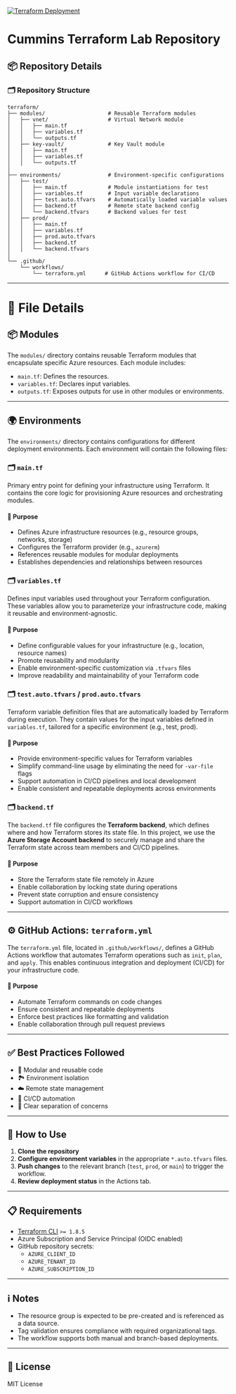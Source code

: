 [![Terraform Deployment](https://github.com/cummins-sandbox/wh701_tflab/actions/workflows/terraform.yml/badge.svg)](https://github.com/cummins-sandbox/wh701_tflab/actions/workflows/terraform.yml)

# Cummins Terraform Lab Repository

## 📦 Repository Details

### 🗂️ Repository Structure

```plaintext
terraform/
├── modules/                    # Reusable Terraform modules
│   ├── vnet/                   # Virtual Network module
│   │   ├── main.tf
│   │   ├── variables.tf
│   │   └── outputs.tf
│   ├── key-vault/              # Key Vault module
│   │   ├── main.tf
│   │   ├── variables.tf
│   │   └── outputs.tf
│
├── environments/               # Environment-specific configurations
│   ├── test/
│   │   ├── main.tf             # Module instantiations for test
│   │   ├── variables.tf        # Input variable declarations
│   │   ├── test.auto.tfvars    # Automatically loaded variable values
│   │   ├── backend.tf          # Remote state backend config
│   │   └── backend.tfvars      # Backend values for test
│   ├── prod/
│   │   ├── main.tf
│   │   ├── variables.tf
│   │   ├── prod.auto.tfvars
│   │   ├── backend.tf
│   │   └── backend.tfvars
│
└── .github/
    └── workflows/
        └── terraform.yml      # GitHub Actions workflow for CI/CD
```

---

# 📁 File Details

## 📦 Modules

The `modules/` directory contains reusable Terraform modules that encapsulate specific Azure resources. Each module includes:

- `main.tf`: Defines the resources.
- `variables.tf`: Declares input variables.
- `outputs.tf`: Exposes outputs for use in other modules or environments.

---

## 🌍 Environments

The `environments/` directory contains configurations for different deployment environments. Each environment will contain the following files:

### 🗂️ `main.tf`
Primary entry point for defining your infrastructure using Terraform. It contains the core logic for provisioning Azure resources and orchestrating modules.

#### 🎯 Purpose
  - Defines Azure infrastructure resources (e.g., resource groups, networks, storage)
  - Configures the Terraform provider (e.g., `azurerm`)
  - References reusable modules for modular deployments
  - Establishes dependencies and relationships between resources

### 🗂️ `variables.tf`
Defines input variables used throughout your Terraform configuration. These variables allow you to parameterize your infrastructure code, making it reusable and environment-agnostic.

#### 🎯 Purpose
  - Define configurable values for your infrastructure (e.g., location, resource names)
  - Promote reusability and modularity
  - Enable environment-specific customization via `.tfvars` files
  - Improve readability and maintainability of your Terraform code

### 🗂️ `test.auto.tfvars` / `prod.auto.tfvars`
Terraform variable definition files that are automatically loaded by Terraform during execution. They contain values for the input variables defined in `variables.tf`, tailored for a specific environment (e.g., test, prod).

#### 🎯 Purpose
  - Provide environment-specific values for Terraform variables
  - Simplify command-line usage by eliminating the need for `-var-file` flags
  - Support automation in CI/CD pipelines and local development
  - Enable consistent and repeatable deployments across environments

### 🗂️ `backend.tf`
The `backend.tf` file configures the **Terraform backend**, which defines where and how Terraform stores its state file. In this project, we use the **Azure Storage Account backend** to securely manage and share the Terraform state across team members and CI/CD pipelines.

#### 🎯 Purpose

- Store the Terraform state file remotely in Azure
- Enable collaboration by locking state during operations
- Prevent state corruption and ensure consistency
- Support automation in CI/CD workflows

---

## ⚙️ GitHub Actions: `terraform.yml`

The `terraform.yml` file, located in `.github/workflows/`, defines a GitHub Actions workflow that automates Terraform operations such as `init`, `plan`, and `apply`. This enables continuous integration and deployment (CI/CD) for your infrastructure code.

#### 🎯 Purpose

- Automate Terraform commands on code changes
- Ensure consistent and repeatable deployments
- Enforce best practices like formatting and validation
- Enable collaboration through pull request previews

---

## ✅ Best Practices Followed

- 🧩 Modular and reusable code
- 🏞️ Environment isolation
- ☁️ Remote state management
- 🤖 CI/CD automation
- 📑 Clear separation of concerns

---

## 🚀 How to Use

1. **Clone the repository**
2. **Configure environment variables** in the appropriate `*.auto.tfvars` files.
3. **Push changes** to the relevant branch (`test`, `prod`, or `main`) to trigger the workflow.
4. **Review deployment status** in the Actions tab.

---

## 📋 Requirements

- [Terraform CLI](https://www.terraform.io/downloads.html) `>= 1.8.5`
- Azure Subscription and Service Principal (OIDC enabled)
- GitHub repository secrets:  
  - `AZURE_CLIENT_ID`
  - `AZURE_TENANT_ID`
  - `AZURE_SUBSCRIPTION_ID`

---

## ℹ️ Notes

- The resource group is expected to be pre-created and is referenced as a data source.
- Tag validation ensures compliance with required organizational tags.
- The workflow supports both manual and branch-based deployments.

---

## 📝 License

MIT License